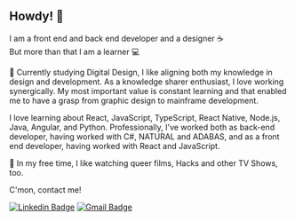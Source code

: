 ## Howdy! 👋

I am a front end and back end developer and a designer ☕ <br/>
But more than that I am a learner 💻

💬 Currently studying Digital Design, I like aligning both my knowledge in design and development. As a knowledge sharer enthusiast, I love working synergically. My most important value is constant learning and that enabled me to have a grasp from graphic design to mainframe development. <br>

I love learning about  React, JavaScript, TypeScript, React Native, Node.js, Java, Angular, and Python. Professionally, I've worked both as back-end developer, having worked with C#, NATURAL and ADABAS, and as a front end developer, having worked with React and JavaScript. <br>

:purple_heart: In my free time, I like watching queer films, Hacks and other TV Shows, too.

C'mon, contact me!

[![Linkedin Badge](https://img.shields.io/badge/-AnaAlmeida-purple?style=flat-square&logo=Linkedin&logoColor=white&link=https://www.linkedin.com/in/ana-almeida-72bab8161/)](https://www.linkedin.com/in/ana-almeida-72bab8161/) 
[![Gmail Badge](https://img.shields.io/badge/anapalmeidaj1@gmail.com-purple?style=flat-square&logo=Gmail&logoColor=white&link=mailto:anapalmeidaj1@gmail.com)](mailto:anapalmeidaj1@gmail.com)
